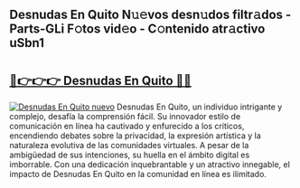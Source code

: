 ## Desnudas En Quito N𝚞𝚎vos desn𝚞dos filtr𝚊dos - Parts-GLi F𝚘tos vid𝚎o - C𝚘ntenido atr𝚊ctivo uSbn1

# <h2><a href="http://mb4tdo.tromn.icu/?c=Desnudas+En+Quito">🔗👉👉👉 Desnudas En Quito 🔗🔗</a></h2>

[![Desnudas En Quito nuevo](https://i.imgur.com/pEAQMta.gif)](http://mb4tdo.tromn.icu/?c=Desnudas+En+Quito)
Desnudas En Quito, un individuo intrigante y complejo, desafía la comprensión fácil. Su innovador estilo de comunicación en línea ha cautivado y enfurecido a los críticos, encendiendo debates sobre la privacidad, la expresión artística y la naturaleza evolutiva de las comunidades virtuales. A pesar de la ambigüedad de sus intenciones, su huella en el ámbito digital es imborrable. Con una dedicación inquebrantable y un atractivo innegable, el impacto de Desnudas En Quito en la comunidad en línea es ilimitado.
